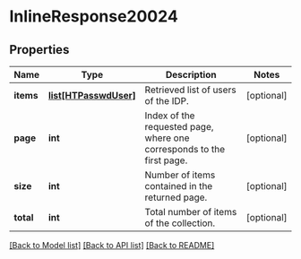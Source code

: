 # InlineResponse20024

## Properties
Name | Type | Description | Notes
------------ | ------------- | ------------- | -------------
**items** | [**list[HTPasswdUser]**](HTPasswdUser.md) | Retrieved list of users of the IDP. | [optional] 
**page** | **int** | Index of the requested page, where one corresponds to the first page. | [optional] 
**size** | **int** | Number of items contained in the returned page. | [optional] 
**total** | **int** | Total number of items of the collection. | [optional] 

[[Back to Model list]](../README.md#documentation-for-models) [[Back to API list]](../README.md#documentation-for-api-endpoints) [[Back to README]](../README.md)


